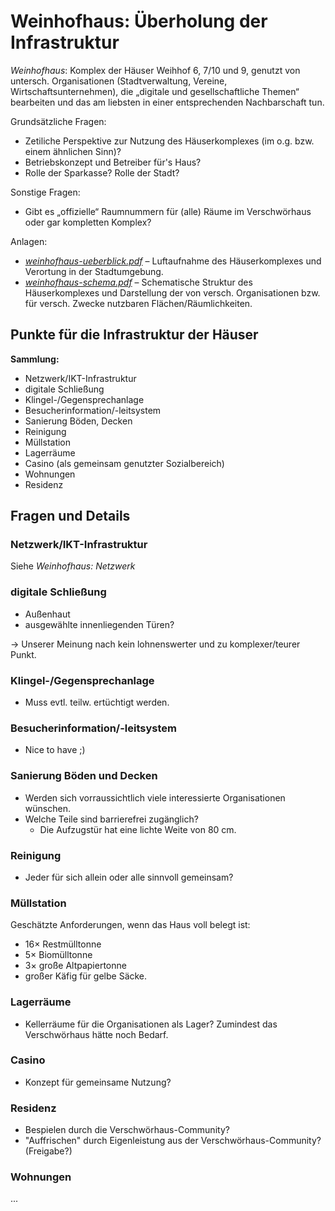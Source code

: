 # Weinhofhaus: Überholung der Infrastruktur

*Weinhofhaus*: Komplex der Häuser Weihhof 6, 7/10 und 9, genutzt von untersch. Organisationen (Stadtverwaltung, Vereine, Wirtschaftsunternehmen), die „digitale und gesellschaftliche Themen“ bearbeiten und das am liebsten in einer entsprechenden Nachbarschaft tun.

Grundsätzliche Fragen:
* Zetiliche Perspektive zur Nutzung des Häuserkomplexes (im o.g. bzw. einem ähnlichen Sinn)?
* Betriebskonzept und Betreiber für's Haus?
* Rolle der Sparkasse? Rolle der Stadt?

Sonstige Fragen:
* Gibt es „offizielle“ Raumnummern für (alle) Räume im Verschwörhaus oder gar kompletten Komplex?

Anlagen:
* *[weinhofhaus-ueberblick.pdf](weinhofhaus-ueberblick.pdf)* – Luftaufnahme des Häuserkomplexes und Verortung in der Stadtumgebung.
* *[weinhofhaus-schema.pdf](weinhofhaus-schema.pdf)* – Schematische Struktur des Häuserkomplexes und Darstellung der von versch. Organisationen bzw. für versch. Zwecke nutzbaren Flächen/Räumlichkeiten.



## Punkte für die Infrastruktur der Häuser

**Sammlung:**

* Netzwerk/IKT-Infrastruktur
* digitale Schließung
* Klingel-/Gegensprechanlage
* Besucherinformation/-leitsystem
* Sanierung Böden, Decken
* Reinigung
* Müllstation
* Lagerräume
* Casino (als gemeinsam genutzter Sozialbereich)
* Wohnungen
* Residenz



## Fragen und Details



### Netzwerk/IKT-Infrastruktur

Siehe *Weinhofhaus: Netzwerk*



### digitale Schließung

* Außenhaut
* ausgewählte innenliegenden Türen?

→ Unserer Meinung nach kein lohnenswerter und zu komplexer/teurer Punkt.


### Klingel-/Gegensprechanlage

* Muss evtl. teilw. ertüchtigt werden.



### Besucherinformation/-leitsystem

* Nice to have ;)



### Sanierung Böden und Decken

* Werden sich vorraussichtlich viele interessierte Organisationen wünschen.
* Welche Teile sind barrierefrei zugänglich?
  * Die Aufzugstür hat eine lichte Weite von 80 cm.



### Reinigung

* Jeder für sich allein oder alle sinnvoll gemeinsam?



### Müllstation

Geschätzte Anforderungen, wenn das Haus voll belegt ist:
* 16× Restmülltonne
* 5× Biomülltonne
* 3× große Altpapiertonne
* großer Käfig für gelbe Säcke.



### Lagerräume

* Kellerräume für die Organisationen als Lager? Zumindest das Verschwörhaus hätte noch Bedarf.


### Casino

* Konzept für gemeinsame Nutzung?



### Residenz

* Bespielen durch die Verschwörhaus-Community?
* "Auffrischen" durch Eigenleistung aus der Verschwörhaus-Community? (Freigabe?)



### Wohnungen

...
